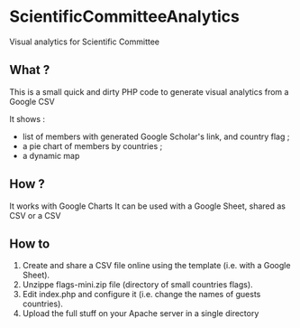 # ScientificCommitteeAnalytics
Visual analytics for Scientific Committee
## What ?
This is a small quick and dirty PHP code to generate visual analytics from a Google CSV

It shows :

- list of members with generated Google Scholar's link, and country flag ;
- a pie chart of members by countries ;
- a dynamic map

## How ?

It works with Google Charts
It can be used with a Google Sheet, shared as CSV or a CSV

## How to

1. Create and share a CSV file online using the template (i.e. with a Google Sheet).
1. Unzippe flags-mini.zip file (directory of small countries flags).
1. Edit index.php and configure it (i.e. change the names of guests countries).
1. Upload the full stuff on your Apache server in a single directory
